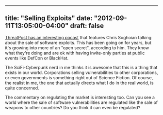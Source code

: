 
---
title: "Selling Exploits"
date: "2012-09-11T13:05:00-04:00"
draft: false
---

[ThreatPost has an interesting pocast](http://threatpost.com/en_us/blogs/chris-soghoian-exploit-sales-110812) that features Chris Soghoian talking about the sale of software exploits. This has been going on for years, but it's growing into more of an "open secret", according to him. They know what they're doing and are ok with having invite-only parties at public events like DefCon or BlackHat.

The SciFi-Cyberpunk nerd in me thinks it is awesome that this is a thing that exists in our world. Corporations selling vulnerabilities to other corporations, or even governments is something right out of Science Fiction. Of course, the realist in me, the one that actually directs what I do in the real world, is quite concerned. 

The commentary on regulating the market is interesting too. Can you see a world where the sale of software vulnerabilities are regulated like the sale of weapons to other countries? Do you think it can even be regulated?
